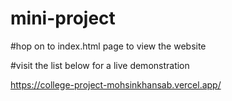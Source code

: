 # mini-project

#hop on to index.html page to view the website

#visit the list below for a live demonstration

https://college-project-mohsinkhansab.vercel.app/
